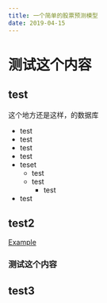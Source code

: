```yaml
---
title: 一个简单的股票预测模型
date: 2019-04-15  
---
```


# 测试这个内容

## test

这个地方还是这样，的数据库

* test
* test
* test
* test
* teset
    * test
    * test
        * test
* test

## test2

[Example](https://bog.unoiou.com/task-assistant)

### 测试这个内容

## test3
